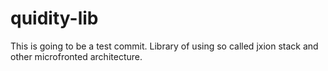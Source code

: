 # quidity-lib
This is going to be a test commit.
Library of using so called jxion stack and other microfronted architecture.

